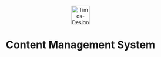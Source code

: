 <p align="center">
  <img src="https://timos.s3.eu-central-1.amazonaws.com/Timos-Design+Logo.webp" height="50" alt="Timos-Design | Logo" />
</p>
<h1 align="center">Content Management System</h1>
